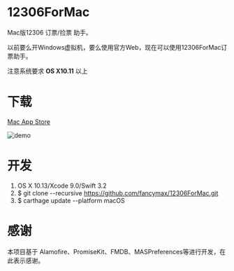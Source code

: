 # 12306ForMac

Mac版12306 订票/捡票 助手。

以前要么开Windows虚拟机，要么使用官方Web，现在可以使用12306ForMac订票助手。

注意系统要求  **OS X10.11**  以上

# 下载

[Mac App Store](https://itunes.apple.com/cn/app/ding-piao-zhu-shou/id1163682213?l=zh&ls=1&mt=12)


![demo](screenshot/12306ForMac.jpg)

# 开发

1. OS X 10.13/Xcode 9.0/Swift 3.2
2. $ git clone --recursive https://github.com/fancymax/12306ForMac.git 
3. $ carthage update --platform macOS
 

# 感谢

本项目基于 Alamofire、PromiseKit、FMDB、MASPreferences等进行开发，在此表示感谢。

